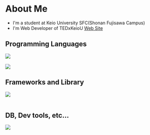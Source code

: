 # About Me
- I'm a student at Keio University SFC(Shonan Fujisawa Campus)
- I'm Web Developer of TEDxKeioU [Web Site](https://tedxkeiou.com)
## Programming Languages
<img src="https://skillicons.dev/icons?i=ruby,typescript,javascript,html,css," /> <br /><br />
![](https://github-readme-stats.vercel.app/api/top-langs?username=yamatowani&show_icons=true&locale=en&layout=compact&bg_color=0d1117&text_color=fff&hide=scss)

## Frameworks and Library
<img src="https://skillicons.dev/icons?i=rails,react,next,nest,apollo,prisma" /> <br /><br />

## DB, Dev tools, etc...
<img src="https://skillicons.dev/icons?i=mysql,graphql,docker,vercel,vscode,github,notion" /> <br /><br />
